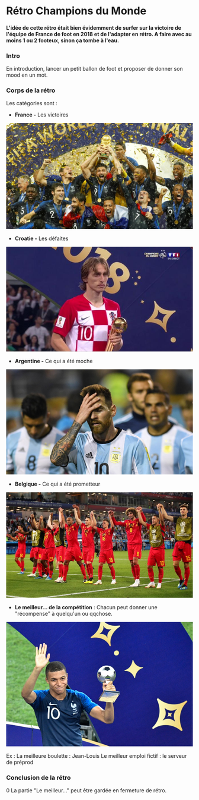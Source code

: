 ﻿# Rétro Champions du Monde

#### L'idée de cette rétro était bien évidemment de surfer sur la victoire de l'équipe de France de foot en 2018 et de l'adapter en rétro. A faire avec au moins 1 ou 2 footeux, sinon ça tombe à l'eau.

### Intro

En introduction, lancer un petit ballon de foot et proposer de donner son mood en un mot.

### Corps de la rétro
Les catégories sont :
- **France -** Les victoires 

![France](pics/RCM2018/france.jpg)

- **Croatie -** Les défaites

![Croatie](pics/RCM2018/croatie.jpg)

- **Argentine -** Ce qui a été moche

![Argentine](pics/RCM2018/argentine.jpg)

- **Belgique -** Ce qui a été prometteur

![Belgique](pics/RCM2018/belgique.jpg)

- **Le meilleur... de la compétition** : Chacun peut donner une "récompense" à quelqu'un ou qqchose. 

![Le meilleur](pics/RCM2018/mbappe.jpg)


Ex : 
La meilleure boulette : Jean-Louis
Le meilleur emploi fictif : le serveur de préprod

### Conclusion de la rétro
0
La partie "Le meilleur..." peut être gardée en fermeture de rétro.








